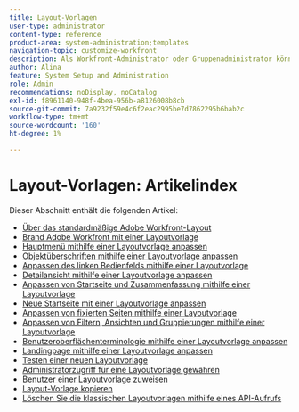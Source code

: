 ```yaml
---
title: Layout-Vorlagen
user-type: administrator
content-type: reference
product-area: system-administration;templates
navigation-topic: customize-workfront
description: Als Workfront-Administrator oder Gruppenadministrator können Sie Layoutvorlagen erstellen und ändern, um die Elemente der Workfront-Benutzeroberfläche für Ihre Benutzer anzupassen.
author: Alina
feature: System Setup and Administration
role: Admin
recommendations: noDisplay, noCatalog
exl-id: f8961140-948f-4bea-956b-a8126008b8cb
source-git-commit: 7a9232f59e4c6f2eac2995be7d7862295b6bab2c
workflow-type: tm+mt
source-wordcount: '160'
ht-degree: 1%

---
```


# Layout-Vorlagen: Artikelindex

<!-- Audited: 2/2024 -->

Dieser Abschnitt enthält die folgenden Artikel:

* [Über das standardmäßige Adobe Workfront-Layout](../../../administration-and-setup/customize-workfront/use-layout-templates/about-the-default-wf-layout.md)
* [Brand Adobe Workfront mit einer Layoutvorlage](../../../administration-and-setup/customize-workfront/use-layout-templates/brand-wf-using-a-layout-template.md)
* [Hauptmenü mithilfe einer Layoutvorlage anpassen](../../../administration-and-setup/customize-workfront/use-layout-templates/customize-main-menu.md)
* [Objektüberschriften mithilfe einer Layoutvorlage anpassen](../../customize-workfront/use-layout-templates/customize-object-headers.md)
* [Anpassen des linken Bedienfelds mithilfe einer Layoutvorlage](../../../administration-and-setup/customize-workfront/use-layout-templates/customize-left-panel.md)
* [Detailansicht mithilfe einer Layoutvorlage anpassen](../../../administration-and-setup/customize-workfront/use-layout-templates/customize-details-view-layout-template.md)
* [Anpassen von Startseite und Zusammenfassung mithilfe einer Layoutvorlage](../../../administration-and-setup/customize-workfront/use-layout-templates/customize-home-summary-layout-template.md)
* [Neue Startseite mit einer Layoutvorlage anpassen](../../../administration-and-setup/customize-workfront/use-layout-templates/customize-new-home-layout-template.md)
* [Anpassen von fixierten Seiten mithilfe einer Layoutvorlage](../../../administration-and-setup/customize-workfront/use-layout-templates/customize-pinned-pages.md)
* [Anpassen von Filtern, Ansichten und Gruppierungen mithilfe einer Layoutvorlage](../../../administration-and-setup/customize-workfront/use-layout-templates/customize-fvg-list-controls-layout-template.md)
* [Benutzeroberflächenterminologie mithilfe einer Layoutvorlage anpassen](../../../administration-and-setup/customize-workfront/use-layout-templates/customize-terminology.md)
* [Landingpage mithilfe einer Layoutvorlage anpassen](../../../administration-and-setup/customize-workfront/use-layout-templates/customize-landing-page.md)
* [Testen einer neuen Layoutvorlage](../../../administration-and-setup/customize-workfront/use-layout-templates/test-a-layout-template.md)
* [Administratorzugriff für eine Layoutvorlage gewähren](../../../administration-and-setup/customize-workfront/use-layout-templates/grant-admin-access-layout-template.md)
* [Benutzer einer Layoutvorlage zuweisen](../../../administration-and-setup/customize-workfront/use-layout-templates/assign-users-to-layout-template.md)
* [Layout-Vorlage kopieren](../../../administration-and-setup/customize-workfront/use-layout-templates/copy-a-layout-template.md)
* [Löschen Sie die klassischen Layoutvorlagen mithilfe eines API-Aufrufs](../../../administration-and-setup/customize-workfront/use-layout-templates/delete-classic-layout-templates.md)
